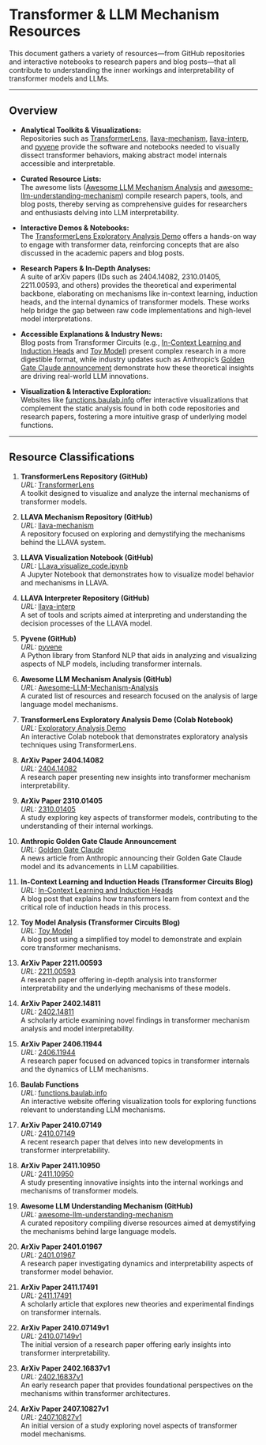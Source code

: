 # Transformer & LLM Mechanism Resources

This document gathers a variety of resources—from GitHub repositories and interactive notebooks to research papers and blog posts—that all contribute to understanding the inner workings and interpretability of transformer models and LLMs.

---

## Overview

- **Analytical Toolkits & Visualizations:**  
  Repositories such as [TransformerLens](https://github.com/TransformerLensOrg/TransformerLens?tab=readme-ov-file), [llava-mechanism](https://github.com/zepingyu0512/llava-mechanism/tree/main), [llava-interp](https://github.com/clemneo/llava-interp), and [pyvene](https://github.com/stanfordnlp/pyvene) provide the software and notebooks needed to visually dissect transformer behaviors, making abstract model internals accessible and interpretable.

- **Curated Resource Lists:**  
  The awesome lists ([Awesome LLM Mechanism Analysis](https://github.com/HaitaoMao/Awesome-LLM-Mechanism-Analysis) and [awesome-llm-understanding-mechanism](https://github.com/zepingyu0512/awesome-llm-understanding-mechanism?tab=readme-ov-file)) compile research papers, tools, and blog posts, thereby serving as comprehensive guides for researchers and enthusiasts delving into LLM interpretability.

- **Interactive Demos & Notebooks:**  
  The [TransformerLens Exploratory Analysis Demo](https://colab.research.google.com/github/neelnanda-io/TransformerLens/blob/main/demos/Exploratory_Analysis_Demo.ipynb#scrollTo=hYOEX3xpQoVz) offers a hands-on way to engage with transformer data, reinforcing concepts that are also discussed in the academic papers and blog posts.

- **Research Papers & In-Depth Analyses:**  
  A suite of arXiv papers (IDs such as 2404.14082, 2310.01405, 2211.00593, and others) provides the theoretical and experimental backbone, elaborating on mechanisms like in-context learning, induction heads, and the internal dynamics of transformer models. These works help bridge the gap between raw code implementations and high-level model interpretations.

- **Accessible Explanations & Industry News:**  
  Blog posts from Transformer Circuits (e.g., [In-Context Learning and Induction Heads](https://transformer-circuits.pub/2022/in-context-learning-and-induction-heads/index.html) and [Toy Model](https://transformer-circuits.pub/2022/toy_model/index.html)) present complex research in a more digestible format, while industry updates such as Anthropic’s [Golden Gate Claude announcement](https://www.anthropic.com/news/golden-gate-claude) demonstrate how these theoretical insights are driving real-world LLM innovations.

- **Visualization & Interactive Exploration:**  
  Websites like [functions.baulab.info](https://functions.baulab.info/) offer interactive visualizations that complement the static analysis found in both code repositories and research papers, fostering a more intuitive grasp of underlying model functions.

---

## Resource Classifications

1. **TransformerLens Repository (GitHub)**  
   _URL:_ [TransformerLens](https://github.com/TransformerLensOrg/TransformerLens?tab=readme-ov-file)  
   A toolkit designed to visualize and analyze the internal mechanisms of transformer models.

2. **LLAVA Mechanism Repository (GitHub)**  
   _URL:_ [llava-mechanism](https://github.com/zepingyu0512/llava-mechanism/tree/main)  
   A repository focused on exploring and demystifying the mechanisms behind the LLAVA system.

3. **LLAVA Visualization Notebook (GitHub)**  
   _URL:_ [LLava_visualize_code.ipynb](https://github.com/zepingyu0512/llava-mechanism/blob/main/Llava_visualize_code.ipynb)  
   A Jupyter Notebook that demonstrates how to visualize model behavior and mechanisms in LLAVA.

4. **LLAVA Interpreter Repository (GitHub)**  
   _URL:_ [llava-interp](https://github.com/clemneo/llava-interp)  
   A set of tools and scripts aimed at interpreting and understanding the decision processes of the LLAVA model.

5. **Pyvene (GitHub)**  
   _URL:_ [pyvene](https://github.com/stanfordnlp/pyvene)  
   A Python library from Stanford NLP that aids in analyzing and visualizing aspects of NLP models, including transformer internals.

6. **Awesome LLM Mechanism Analysis (GitHub)**  
   _URL:_ [Awesome-LLM-Mechanism-Analysis](https://github.com/HaitaoMao/Awesome-LLM-Mechanism-Analysis)  
   A curated list of resources and research focused on the analysis of large language model mechanisms.

7. **TransformerLens Exploratory Analysis Demo (Colab Notebook)**  
   _URL:_ [Exploratory Analysis Demo](https://colab.research.google.com/github/neelnanda-io/TransformerLens/blob/main/demos/Exploratory_Analysis_Demo.ipynb#scrollTo=hYOEX3xpQoVz)  
   An interactive Colab notebook that demonstrates exploratory analysis techniques using TransformerLens.

8. **ArXiv Paper 2404.14082**  
   _URL:_ [2404.14082](https://arxiv.org/pdf/2404.14082)  
   A research paper presenting new insights into transformer mechanism interpretability.

9. **ArXiv Paper 2310.01405**  
   _URL:_ [2310.01405](https://arxiv.org/pdf/2310.01405)  
   A study exploring key aspects of transformer models, contributing to the understanding of their internal workings.

10. **Anthropic Golden Gate Claude Announcement**  
    _URL:_ [Golden Gate Claude](https://www.anthropic.com/news/golden-gate-claude)  
    A news article from Anthropic announcing their Golden Gate Claude model and its advancements in LLM capabilities.

11. **In-Context Learning and Induction Heads (Transformer Circuits Blog)**  
    _URL:_ [In-Context Learning and Induction Heads](https://transformer-circuits.pub/2022/in-context-learning-and-induction-heads/index.html)  
    A blog post that explains how transformers learn from context and the critical role of induction heads in this process.

12. **Toy Model Analysis (Transformer Circuits Blog)**  
    _URL:_ [Toy Model](https://transformer-circuits.pub/2022/toy_model/index.html)  
    A blog post using a simplified toy model to demonstrate and explain core transformer mechanisms.

13. **ArXiv Paper 2211.00593**  
    _URL:_ [2211.00593](https://arxiv.org/pdf/2211.00593)  
    A research paper offering in-depth analysis into transformer interpretability and the underlying mechanisms of these models.

14. **ArXiv Paper 2402.14811**  
    _URL:_ [2402.14811](https://arxiv.org/pdf/2402.14811)  
    A scholarly article examining novel findings in transformer mechanism analysis and model interpretability.

15. **ArXiv Paper 2406.11944**  
    _URL:_ [2406.11944](https://arxiv.org/pdf/2406.11944)  
    A research paper focused on advanced topics in transformer internals and the dynamics of LLM mechanisms.

16. **Baulab Functions**  
    _URL:_ [functions.baulab.info](https://functions.baulab.info/)  
    An interactive website offering visualization tools for exploring functions relevant to understanding LLM mechanisms.

17. **ArXiv Paper 2410.07149**  
    _URL:_ [2410.07149](https://arxiv.org/pdf/2410.07149)  
    A recent research paper that delves into new developments in transformer interpretability.

18. **ArXiv Paper 2411.10950**  
    _URL:_ [2411.10950](https://arxiv.org/pdf/2411.10950)  
    A study presenting innovative insights into the internal workings and mechanisms of transformer models.

19. **Awesome LLM Understanding Mechanism (GitHub)**  
    _URL:_ [awesome-llm-understanding-mechanism](https://github.com/zepingyu0512/awesome-llm-understanding-mechanism?tab=readme-ov-file)  
    A curated repository compiling diverse resources aimed at demystifying the mechanisms behind large language models.

20. **ArXiv Paper 2401.01967**  
    _URL:_ [2401.01967](https://arxiv.org/pdf/2401.01967)  
    A research paper investigating dynamics and interpretability aspects of transformer model behavior.

21. **ArXiv Paper 2411.17491**  
    _URL:_ [2411.17491](https://arxiv.org/pdf/2411.17491)  
    A scholarly article that explores new theories and experimental findings on transformer internals.

22. **ArXiv Paper 2410.07149v1**  
    _URL:_ [2410.07149v1](https://arxiv.org/pdf/2410.07149v1)  
    The initial version of a research paper offering early insights into transformer interpretability.

23. **ArXiv Paper 2402.16837v1**  
    _URL:_ [2402.16837v1](https://arxiv.org/pdf/2402.16837v1)  
    An early research paper that provides foundational perspectives on the mechanisms within transformer architectures.

24. **ArXiv Paper 2407.10827v1**  
    _URL:_ [2407.10827v1](https://arxiv.org/pdf/2407.10827v1)  
    An initial version of a study exploring novel aspects of transformer model mechanisms.

